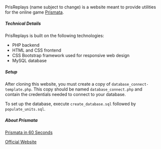 PrisReplays (name subject to change) is a website meant to provide utilities for the online game [Prismata](https://play.prismata.net).

##### Technical Details
PrisReplays is built on the following technologies:
* PHP backend
* HTML and CSS frontend
 * CSS Bootstrap framework used for responsive web design
* MySQL database

##### Setup
After cloning this website, you must create a copy of `database_connect-template.php`. This copy should be named `database_connect.php` and contain the credentials needed to connect to your database.

To set up the database, execute `create_database.sql` followed by `populate_units.sql`.

##### About Prismata
[Prismata in 60 Seconds](https://www.youtube.com/watch?v=GMxI3Hbd-Ko)

[Official Website](http://prismata.net/)
